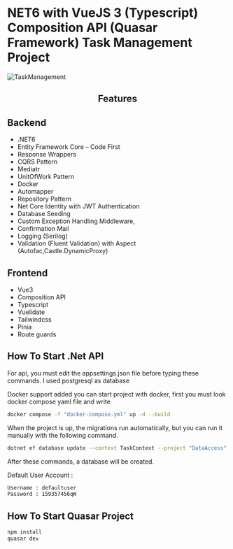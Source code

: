# NET6 with VueJS 3 (Typescript) Composition API (Quasar Framework) Task Management Project

<img alt="TaskManagement" src="assets/taskmanagement.gif"> </img>

**<h2 align="center">Features</p>**

## Backend
- .NET6
- Entity Framework Core – Code First
- Response Wrappers
- CQRS Pattern
- Mediatr
- UnitOfWork Pattern
- Docker
- Automapper
- Repository Pattern
- Net Core Identity with JWT Authentication
- Database Seeding
- Custom Exception Handling Middleware,
- Confirmation Mail
- Logging (Serilog)
- Validation (Fluent Validation) with Aspect (Autofac,Castle.DynamicProxy)
 
## Frontend
- Vue3
- Composition API
- Typescript
- Vuelidate
- Tailwindcss
- Pinia
- Route guards

## How To Start .Net API

For api, you must edit the appsettings.json file before typing these commands.
I used postgresql as database 

Docker support added you can start project with docker, first you must look docker compose yaml file and write

```sh
docker compose -f "docker-compose.yml" up -d --build
```

When the project is up, the migrations run automatically, but you can run it manually with the following command.

```sh
dotnet ef database update --context TaskContext --project "DataAccess" --startup-project "WebAPI"
```

After these commands, a database will be created. 


Default User Account : 

```sh
Username : defaultuser
Password : 159357456qW
```


## How To Start Quasar Project


```sh
npm install
quasar dev
```



